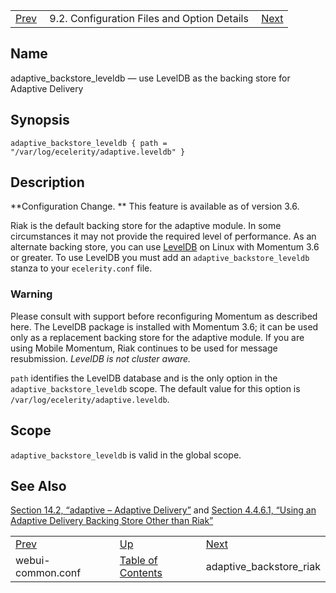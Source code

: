 |     |     |     |
| --- | --- | --- |
| [Prev](webui-common.conf)  | 9.2. Configuration Files and Option Details |  [Next](conf.ref.adaptive_backstore_riak.php) |

<a name="conf.ref.adaptive_backstore_leveldb"></a>
## Name

adaptive_backstore_leveldb — use LevelDB as the backing store for Adaptive Delivery

## Synopsis

`adaptive_backstore_leveldb { path = "/var/log/ecelerity/adaptive.leveldb" }`

<a name="idp7344480"></a>
## Description

**Configuration Change. ** This feature is available as of version 3.6.

Riak is the default backing store for the adaptive module. In some circumstances it may not provide the required level of performance. As an alternate backing store, you can use [LevelDB](http://en.wikipedia.org/wiki/LevelDB) on Linux with Momentum 3.6 or greater. To use LevelDB you must add an `adaptive_backstore_leveldb` stanza to your `ecelerity.conf` file.

### Warning

Please consult with support before reconfiguring Momentum as described here. The LevelDB package is installed with Momentum 3.6; it can be used only as a replacement backing store for the adaptive module. If you are using Mobile Momentum, Riak continues to be used for message resubmission. *LevelDB is not cluster aware.*

`path` identifies the LevelDB database and is the only option in the `adaptive_backstore_leveldb` scope. The default value for this option is `/var/log/ecelerity/adaptive.leveldb`.

<a name="idp7352544"></a>
## Scope

`adaptive_backstore_leveldb` is valid in the global scope.

<a name="idp7354608"></a>
## See Also

[Section 14.2, “adaptive – Adaptive Delivery”](modules.adaptive "14.2. adaptive – Adaptive Delivery") and [Section 4.4.6.1, “Using an Adaptive Delivery Backing Store Other than Riak”](operations.riak.php#operations.riak.alternate "4.4.6.1. Using an Adaptive Delivery Backing Store Other than Riak")

|     |     |     |
| --- | --- | --- |
| [Prev](webui-common.conf)  | [Up](conf.ref.files.php) |  [Next](conf.ref.adaptive_backstore_riak.php) |
| webui-common.conf  | [Table of Contents](index) |  adaptive_backstore_riak |
